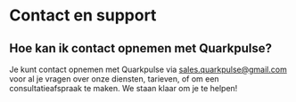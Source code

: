# Contact en support

## Hoe kan ik contact opnemen met Quarkpulse?
Je kunt contact opnemen met Quarkpulse via sales.quarkpulse@gmail.com voor al je vragen over onze diensten, tarieven, of om een consultatieafspraak te maken. We staan klaar om je te helpen!
